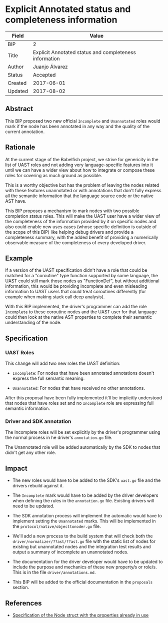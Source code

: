 # Explicit Annotated status and completeness information

| Field | Value |
| --- | --- |
| BIP | 2 |
| Title | Explicit Annotated status and completeness information |
| Author | Juanjo Álvarez |
| Status | Accepted |
| Created | 2017-06-01 |
| Updated | 2017-08-02 |

## Abstract

This BIP proposed two new official `Incomplete` and `Unannotated` roles would mark
if the node has been annotated in any way and the quality of the current
annotation.

## Rationale

At the current stage of the Babelfish project, we strive for genericity in the list
of UAST roles and not adding very language-specific features into it until we can
have a wider view about how to integrate or compose these roles for covering as
much ground as possible. 

This is a worthy objective but has the problem of leaving the nodes related with
these features unannotated or with annotations that don't fully express all
the semantic information that the language source code or the native AST have.

This BIP proposes a mechanism to mark nodes with two possible completion status
roles. This will make the UAST user have a wider view of the completeness of the
information provided by it on specific nodes and also could enable new uses cases
(whose specific definition is outside of the scope of this BIP) like helping debug
drivers and provide a completeness summary, with the added benefit of providing a
numerically observable measure of the completeness of every developed driver.

## Example

If a version of the UAST specification didn't have a role that could be matched
for a "coroutine" type function supported by some language, the UAST could still
mark those nodes as "FunctionDef", but without additional information, this would
be providing incomplete and even misleading information to UAST users that could
treat coroutines differently (for example when making stack call deep analysis).

With this BIP implemented, the driver's programmer can add the role `Incomplete`
to these coroutine nodes and the UAST user for that language could then look at
the native AST properties to complete their semantic understanding of the node.

## Specification

### UAST Roles

This change will add two new roles the UAST definition:

- `Incomplete`: For nodes that have been annotated annotations doesn't express the
  full semantic meaning.

- `Unannotated`: For nodes that have received no other annotations.

After this proposal have been fully implemented it'll be implicitly understood
that nodes that have roles set and no `Incomplete` role are expressing full
semantic information.

### Driver and SDK annotation

The Incomplete roles will be set explicitly by the driver's programmer using the
normal process in he driver's `annotation.go` file.

The Unannotated role will be added automatically by the SDK to nodes that didn't
get any other role.


## Impact

- The new roles would have to be added to the SDK's `uast.go` file and the drivers
  rebuild against it.

- The `Incomplete` mark would have to be added by the driver developers when
  defining the rules in the `annotation.go` file. Existing drivers will need to be
  updated.

- The SDK annotation process will implement the automatic would have to implement
  setting the `Unannotated` marks. This will be implemented in the
  `protocol/native/objecttonoder.go` file.

- We'll add a new process to the build system that will check both the
  `driver/normalizer/??ast/??ast.go` file with the static list of nodes for
  existing but unannotated nodes and the integration test results and output a
  summary of incomplete an unannotated nodes.

- The documentation for the driver developer would have to be updated to include 
  the purpose and mechanics of these new property/s or role/s. This is in the file 
  `driver/annotations.md`.

- This BIP will be added to the official documentation in the `proposals`
  section.

## References

- [Specification of the Node struct with the properties already in use](https://doc.bblf.sh/uast/specification.html)
